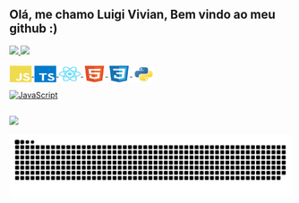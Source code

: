 ## Olá, me chamo Luigi Vivian, Bem vindo ao meu github :)
 <div>
  <a href="https://github.com/luigivivian">
  <img height="180em" src="https://github-readme-stats.vercel.app/api?username=luigivivian&show_icons=true&theme=dracula&include_all_commits=true&count_private=true"/>
  <img height="180em" src="https://github-readme-stats.vercel.app/api/top-langs/?username=luigivivian&layout=compact&langs_count=7&theme=dracula"/>
</div>
<div style="display: inline_block"><br>
  <img align="center" alt="Luigi-Js" height="30" width="40" src="https://raw.githubusercontent.com/devicons/devicon/master/icons/javascript/javascript-plain.svg">
  <img align="center" alt="Luigi-Ts" height="30" width="40" src="https://raw.githubusercontent.com/devicons/devicon/master/icons/typescript/typescript-plain.svg">
  <img align="center" alt="Luigi-React" height="30" width="40" src="https://raw.githubusercontent.com/devicons/devicon/master/icons/react/react-original.svg">
  <img align="center" alt="Luigi-HTML" height="30" width="40" src="https://raw.githubusercontent.com/devicons/devicon/master/icons/html5/html5-original.svg">
  <img align="center" alt="Luigi-CSS" height="30" width="40" src="https://raw.githubusercontent.com/devicons/devicon/master/icons/css3/css3-original.svg">
  <img align="center" alt="Luigi-Python" height="30" width="40" src="https://raw.githubusercontent.com/devicons/devicon/master/icons/python/python-original.svg">

 ![JavaScript](https://img.shields.io/badge/javascript-%23323330.svg?style=for-the-badge&logo=javascript&logoColor=%23F7DF1E)
 </div>
  
  ##
 
<div> 
  <a href="https://www.linkedin.com/in/luigi-vivian-44752b16b/" target="_blank"><img src="https://img.shields.io/badge/-LinkedIn-%230077B5?style=for-the-badge&logo=linkedin&logoColor=white" target="_blank"></a> 

 
  ![Snake animation](https://github.com/ellen2121/ellen2121/blob/output/github-contribution-grid-snake.svg)
 
</div>
